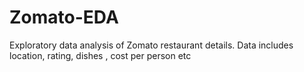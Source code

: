 # Zomato-EDA
Exploratory data analysis of Zomato restaurant details. Data includes location, rating, dishes , cost per person etc
